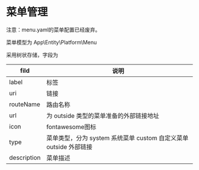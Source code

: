 菜单管理
================================================================

注意：menu.yaml的菜单配置已经废弃。

菜单模型为 App\Entity\Platform\Menu

采用树状存储，字段为

| fild        | 说明                                                              |
| ----------- | ----------------------------------------------------------------- |
| label       | 标签                                                              |
| uri         | 链接                                                              |
| routeName   | 路由名称                                                          |
| url         | 为 outside 类型的菜单准备的外部链接地址                           |
| icon        | fontawesome图标                                                   |
| type        | 菜单类型，分为 system 系统菜单 custom 自定义菜单 outside 外部链接 |
| description | 菜单描述                                                          |
